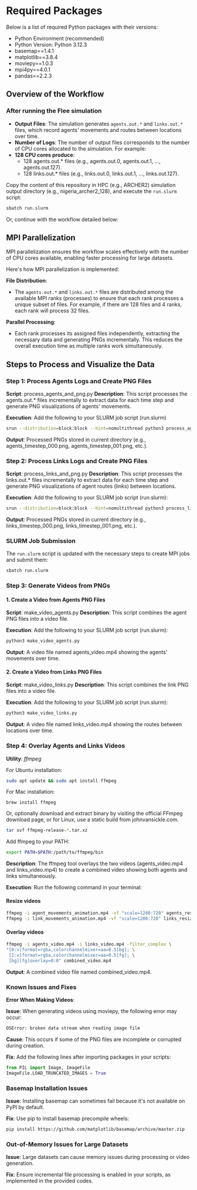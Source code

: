 # Required Packages

Below is a list of required Python packages with their versions:

- Python Environment (recommended)
- Python Version: Python 3.12.3
- basemap==1.4.1
- matplotlib==3.8.4
- moviepy==1.0.3
- mpi4py==4.0.1
- pandas==2.2.3

## Overview of the Workflow

### After running the Flee simulation

- **Output Files**: The simulation generates `agents.out.*` and `links.out.*` files, which record agents' movements and routes between locations over time.
- **Number of Logs**: The number of output files corresponds to the number of CPU cores allocated to the
simulation. For example:
- **128 CPU cores produce**:
  - 128 agents.out.* files (e.g., agents.out.0, agents.out.1, ..., agents.out.127).
  - 128 links.out.* files (e.g., links.out.0, links.out.1, ..., links.out.127).

Copy the content of this repository in HPC (e.g., ARCHER2) simulation output directory (e.g., nigeria_archer2_128), and execute the `run.slurm` script:

```bash
sbatch run.slurm
```

Or, continue with the workflow detailed below:

## MPI Parallelization

MPI parallelization ensures the workflow scales effectively with the number of CPU cores available, enabling faster processing for large datasets.

Here's how MPI parallelization is implemented:

**File Distribution**:

- The `agents.out.*` and `links.out.*` files are distributed among the available MPI ranks (processes) to ensure that each rank processes a unique subset of files. For example, if there are 128 files and 4 ranks, each rank will process 32 files.

**Parallel Processing**:

- Each rank processes its assigned files independently, extracting the necessary data and generating PNGs incrementally. This reduces the overall execution time as multiple ranks work simultaneously.

## Steps to Process and Visualize the Data

### Step 1: Process Agents Logs and Create PNG Files

**Script**: process_agents_and_png.py
**Description**: This script processes the agents.out.* files incrementally to extract data for each time step and generate PNG visualizations of agents' movements.

**Execution**: Add the following to your SLURM job script (run.slurm)

```bash
srun --distribution=block:block --hint=nomultithread python3 process_agents_pngs.py
```

**Output**:
Processed PNGs stored in current directory (e.g., agents_timestep_000.png, agents_timestep_001.png, etc.).

### Step 2: Process Links Logs and Create PNG Files

**Script**: process_links_and_png.py
**Description**: This script processes the links.out.* files incrementally to extract data for each time step and generate PNG visualizations of agent routes (links) between locations.

**Execution**: Add the following to your SLURM job script (run.slurm):

```bash
srun --distribution=block:block --hint=nomultithread python3 process_links_pngs.py
```

**Output**:
Processed PNGs stored in current directory (e.g., links_timestep_000.png, links_timestep_001.png, etc.).

### SLURM Job Submission

The `run.slurm` script is updated with the necessary steps to create MPI jobs and submit them:

```bash
sbatch run.slurm
```

### Step 3: Generate Videos from PNGs

#### 1. Create a Video from Agents PNG Files

**Script**: make_video_agents.py
**Description**: This script combines the agent PNG files into a video file.

**Execution**: Add the following to your SLURM job script (run.slurm):

```bash
python3 make_video_agents.py
```

**Output**:
A video file named agents_video.mp4 showing the agents' movements over time.

#### 2. Create a Video from Links PNG Files

**Script**: make_video_links.py
**Description**: This script combines the link PNG files into a video file.

**Execution**: Add the following to your SLURM job script (run.slurm):

```bash
python3 make_video_links.py
```

**Output**:
A video file named links_video.mp4 showing the routes between locations over time.

### Step 4: Overlay Agents and Links Videos

**Utility**: *ffmpeg*

For Ubuntu installation:

```bash
sudo apt update && sudo apt install ffmpeg
```

For Mac installation:

```zshrc
brew install ffmpeg
```

Or, optionally download and extract binary by visiting the official FFmpeg download page, or for Linux, use a static build from johnvansickle.com.

```bash
tar xvf ffmpeg-release-*.tar.xz
```

Add ffmpeg to your PATH:

```bash
export PATH=$PATH:/path/to/ffmpeg/bin
```

**Description**: The ffmpeg tool overlays the two videos (agents_video.mp4 and links_video.mp4) to create a combined video showing both agents and links simultaneously.

**Execution**: Run the following command in your terminal:

#### Resize videos

```bash
ffmpeg -i agent_movements_animation.mp4 -vf "scale=1280:720" agents_resized.mp4
ffmpeg -i link_movements_animation.mp4 -vf "scale=1280:720" links_resized.mp4
```

#### Overlay videos

```bash
ffmpeg -i agents_video.mp4 -i links_video.mp4 -filter_complex \
"[0:v]format=rgba,colorchannelmixer=aa=0.5[bg]; \
 [1:v]format=rgba,colorchannelmixer=aa=0.5[fg]; \
 [bg][fg]overlay=0:0" combined_video.mp4
```

**Output**:
A combined video file named combined_video.mp4.

### Known Issues and Fixes

**Error When Making Videos**:

**Issue**: When generating videos using moviepy, the following error may occur:

```bash
OSError: broken data stream when reading image file
```

**Cause**: This occurs if some of the PNG files are incomplete or corrupted during creation.

**Fix**: Add the following lines after importing packages in your scripts:

```python
from PIL import Image, ImageFile
ImageFile.LOAD_TRUNCATED_IMAGES = True
```

### Basemap Installation Issues

**Issue**: Installing basemap can sometimes fail because it's not available on PyPI by default.

**Fix**: Use pip to install basemap precompile wheels:

```bash
pip install https://github.com/matplotlib/basemap/archive/master.zip
```

### Out-of-Memory Issues for Large Datasets

**Issue**: Large datasets can cause memory issues during processing or video generation.

**Fix**: Ensure incremental file processing is enabled in your scripts, as implemented in the provided codes.
